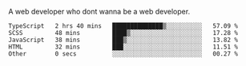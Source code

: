 A web developer who dont wanna be a web developer.

<!--START_SECTION:waka-->

```text
TypeScript   2 hrs 40 mins   ██████████████▒░░░░░░░░░░   57.09 %
SCSS         48 mins         ████▒░░░░░░░░░░░░░░░░░░░░   17.28 %
JavaScript   38 mins         ███▒░░░░░░░░░░░░░░░░░░░░░   13.82 %
HTML         32 mins         ███░░░░░░░░░░░░░░░░░░░░░░   11.51 %
Other        0 secs          ░░░░░░░░░░░░░░░░░░░░░░░░░   00.27 %
```

<!--END_SECTION:waka-->
